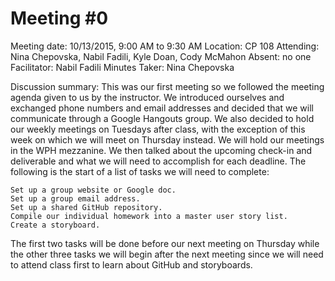 # Meeting #0

Meeting date: 10/13/2015, 9:00 AM to 9:30 AM
Location: CP 108
Attending: Nina Chepovska, Nabil Fadili, Kyle Doan, Cody McMahon
Absent: no one
Facilitator: Nabil Fadili
Minutes Taker: Nina Chepovska


Discussion summary: This was our first meeting so we followed the meeting agenda given to us by the instructor. We introduced ourselves and exchanged phone numbers and email addresses and decided that we will communicate through a Google Hangouts group. We also decided to hold our weekly meetings on Tuesdays after class, with the exception of this week on which we will meet on Thursday instead. We will hold our meetings in the WPH mezzanine. We then talked about the upcoming check-in and deliverable and what we will need to accomplish for each deadline. The following is the start of a list of tasks we will need to complete: 

	Set up a group website or Google doc.
	Set up a group email address. 
	Set up a shared GitHub repository.
	Compile our individual homework into a master user story list. 
	Create a storyboard. 

The first two tasks will be done before our next meeting on Thursday while the other three tasks we will begin after the next meeting since we will need to attend class first to learn about GitHub and storyboards. 

